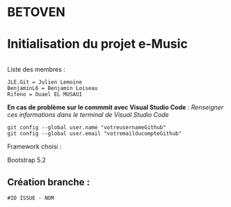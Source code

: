 # BETOVEN
# Initialisation du projet e-Music

```

 ```
Liste des membres : 

```
JLE.Git = Julien Lemoine
BenjaminL6 = Benjamin Loiseau
Rifeno = Ouael EL MUSAUI
```
**En cas de problème sur le commmit avec Visual Studio Code** : 
*Renseigner ces informations dans le terminal de Visual Studio Code*

```
git config --global user.name "votreusernameGithub" 
git config --global user.email "votremailducompteGithub"
```

Framework choisi : 

Bootstrap 5.2

## Création branche :
``` 
#ID ISSUE - NOM
```